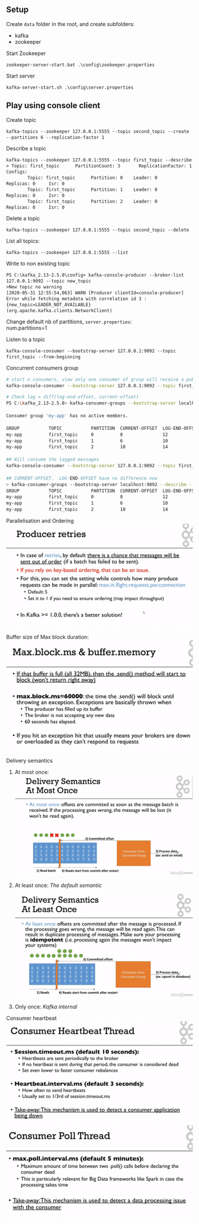## Setup

Create `data` folder in the root, and create subfolders:  
- kafka
- zookeeper

Start Zookeeper
```
zookeeper-server-start.bat .\config\zookeeper.properties
```

Start server
```
kafka-server-start.sh .\config\server.properties
```

## Play using console client
Create topic
```
kafka-topics --zookeeper 127.0.0.1:5555 --topic second_topic --create --partitions 6 --replication-factor 1
```

Describe a topic
```
kafka-topics --zookeeper 127.0.0.1:5555 --topic first_topic --describe
> Topic: first_topic      PartitionCount: 3       ReplicationFactor: 1    Configs: 
        Topic: first_topic      Partition: 0    Leader: 0       Replicas: 0     Isr: 0
        Topic: first_topic      Partition: 1    Leader: 0       Replicas: 0     Isr: 0
        Topic: first_topic      Partition: 2    Leader: 0       Replicas: 0     Isr: 0
```


Delete a topic
```
kafka-topics --zookeeper 127.0.0.1:5555 --topic second_topic --delete
```

List all topics:
```
kafka-topics --zookeeper 127.0.0.1:5555 --list
```

Write to non existing topic
```
PS C:\kafka_2.13-2.5.0\config> kafka-console-producer --broker-list 127.0.0.1:9092 --topic new_topic
>New topic no warning
[2020-05-31 12:55:54,063] WARN [Producer clientId=console-producer] Error while fetching metadata with correlation id 3 : {new_topic=LEADER_NOT_AVAILABLE} (org.apache.kafka.clients.NetworkClient)

```

Change default nb of partitions, `server.properties`:  
num.partitions=1


Listen to a topic
```
kafka-console-consumer --bootstrap-server 127.0.0.1:9092 --topic first_topic --from-beginning
```

Concurrent consumers group
```sh
# start n consumers, view only one consumer of group will receive a published message 
kafka-console-consumer --bootstrap-server 127.0.0.1:9092 --topic first_topic --group my-app
```

```sh
# Check lag = diff(log-end-offset, current-offset)
PS C:\kafka_2.13-2.5.0> kafka-consumer-groups --bootstrap-server localhost:9092 --describe --group my-app

Consumer group 'my-app' has no active members.

GROUP           TOPIC           PARTITION  CURRENT-OFFSET  LOG-END-OFFSET  LAG             CONSUMER-ID     HOST            CLIENT-ID
my-app          first_topic     0          8               12              4               -               -               -
my-app          first_topic     1          6               10              4               -               -               -
my-app          first_topic     2          10              14              4               -               -               -

## Will consume the lagged messages
kafka-console-consumer --bootstrap-server 127.0.0.1:9092 --topic first_topic --group my-app

## CURRENT-OFFSET,  LOG-END-OFFSET have no difference now
> kafka-consumer-groups --bootstrap-server localhost:9092 --describe --group my-app
GROUP           TOPIC           PARTITION  CURRENT-OFFSET  LOG-END-OFFSET  LAG             CONSUMER-ID     HOST            CLIENT-ID
my-app          first_topic     0          8               12              4               -               -               -
my-app          first_topic     1          6               10              4               -               -               -
my-app          first_topic     2          10              14              4               -               -               -

```

Parallelisation and Ordering  
![ordering](images/ordering-parallel.png)

Buffer size of Max block duration:  
![max.block.ms](images/max-block-ms.png)

Delivery semantics  
1. At most once:  
   ![at most once](images/at-most-once.png)

1. At least once:
   *The default semantic*    

   ![at least once](images/at-least-once.png)
1. Only once: *Kafka internal*

Consumer heartbeat
![consumer heartbeat](images/consumer-heartbeat.png)  
![consumer heartbeat](images/consumer-poll.png)